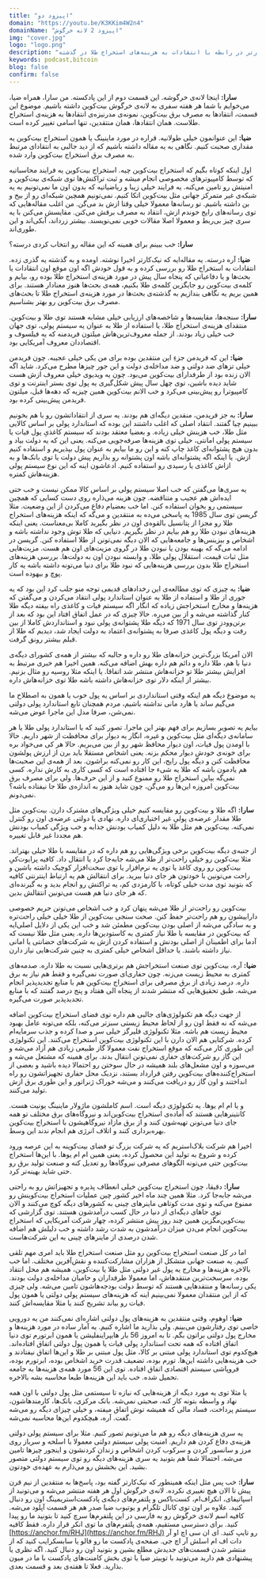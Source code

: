 ```yaml
---
title: "اپیزود دو"
domain: "https://youtu.be/K3KKim4W2n4"
domainName: "اپیزود 2 لانه خرگوش"
img: "cover.jpg"
logo: "logo.png"
description: "مقاله نیک کارتر در رابطه با انتقادات به هزینه‌های استخراج طلا در گذشته "
keywords: podcast,bitcoin
blog: false
confirm: false
---
```


**سارا:** اینجا لانه‌ی خرگوشه. این قسمت دوم از این پادکسته. من سارا، همراه ضیا، می‌خوایم با شما هر هفته سفری به لانه‌ی خرگوش بیت‌کوین داشته باشیم. موضوع این قسمت، انتقادها به مصرف برق بیت‌کوین، نمونه‌ی مدرنیزه‌ی انتقادها به هزینه‌ی استخراج طلاست. همان انتقادها، همان منتقدین، تنها اسامی تغییر کرده است.

**ضیا:** این عنوانمون خیلی طولانیه. قراره در مورد ماینینگ یا همون استخراج بیت‌کوین یه مقداری صحبت کنیم. نگاهی به یه مقاله داشته باشیم که از دید جالبی به انتقادای مرتبط به مصرف برق استخراج بیت‌کوین وارد شده.

اول اینکه کوتاه بگیم که استخراج بیت‌کوین چیه. استخراج بیت‌کوین یه فرایند محاسباتیه که توسط کامپیوترهای مخصوصی انجام میشه و ثبت تراکنش‌ها توی شبکه‌ی بیت‌کوین و امنیتش رو تامین می‌کنه. یه فرایند خیلی زیبا و ریاضیاتیه که بدون اون ما نمی‌تونیم به یه شبکه‌ی غیر متمرکز جهانی مثل بیت‌کوین اتکا کنیم. نمی‌تونیم همچین شبکه‌ای رو از بیخ و بن داشته باشیم. تو رسانه‌ها معمولا خیلی وقتا ازش بد می‌گن. من اغلب مقاله‌هایی که توی رسانه‌های رایج خوندم ازش، انتقاد به مصرف برقش می‌کنن. مقایسش می‌کنن با یه سری چیز بی‌ربط و معمولا اصلا مقالات خوبی نمی‌نویسند. بیشتر زرداند، آبکی‌اند و این طوری‌اند.

**سارا:** خب ببینم برای همینه که این مقاله رو انتخاب کردی درسته؟

**ضیا:** آره درسته. یه مقاله‌ایه که نیک‌کارتر اخیرا نوشته. اومده و به گذشته‌ یه گذری زده. انتقادات به استخراج طلا رو بررسی کرده و به قول خودش اگه اون موقع اون انتقادات یا بحث‌ها و یا دفاعیاتی که پنجاه سال پیش در مورد هزینه‌ی استخراج طلا بوده رو، بیایم و کلمه‌ی بیت‌کوین رو جایگزین کلمه‌ی طلا بکنیم، همه‌ی بحث‌ها هنوز معنادار هستند. برای همین بریم یه نگاهی بندازیم به گذشته‌ی بحث‌ها در مورد هزینه‌ی استخراج طلا تا بحث‌های مصرف برق بیت‌کوین رو بهتر بشناسیم.

**سارا:** سنجه‌ها، مقایسه‌ها و شاخصه‌های ارزیابی خیلی مشابه هستند توی طلا و بیت‌کوین. منتقدای هزینه‌ی استخراج طلا، یا استفاده از طلا به عنوان یه سیستم پولی، توی جهان خب خیلی زیاد بودند. از جمله معروف‌ترین‌هاش میلتون ‌فریدمنه که یه فیلسوف و اقتصاددان معروف آمریکایی بود.

**ضیا:** این که فریدمن جزءِ این منتقدین بوده برای من یکی خیلی عجیبه. چون فریدمن خیلی تز‌های ضد دولتی و ضد مداخله‌ی دولت و این جور چیزها مطرح می‌کرد. شاید اگه الان زنده بود از طرفدارای بیت‌کوین می‌بود. چون یه ویدیوی خیلی معروف ازش هست شاید دیده باشین، توی چهل سال پیش شکل‌گیری یه پول توی بستر اینترنت و توی کامپیوترا رو پیش‌بینی می‌کرد و خب الانم بیت‌کوین همین چیزیه که دهه‌ها قبل، میلتون‌ فریدمن پیش‌بینی کرده بود.

**سارا:** به جز فریدمن، منقدین دیگه‌ای هم بودند. یه سری از انتقاداتشون رو با هم بخونیم ببینیم چیا گفتند. انتقاد اصلی که اغلب داشتند این بوده که استاندارد پولی بر اساس کالایی مثل طلا، خب هزینش خیلی زیاده. و بعضیا معتقد بودند که سیستم کاغذیِ پول فیات یا سیستم پولی امانتی، خیلی توی هزینه‌ها صرفه‌جویی می‌کنه. یعنی این که یه دولت بیاد و بدون هیچ پشتوانه‌ای کاغذ چاپ کنه و این رو ما بیایم به عنوان پول بپذیریم و استفاده کنیم ازش. یا اینکه اگه پشتوانه‌ای باشه اون پشتوانه رو بذاریم پیش دولت یا توی بانک‌ها و به ازاش کاغذی یا رسیدی رو استفاده کنیم. ادعاشون اینه که این نوع سیستم پولی هزینه‌هاش کمتره.

یه سری‌ها می‌گفتن که خب اصلا سیستم پولی بر اساس کالا ممکن نیست و خب حتی ایده‌اش هم عجیب و متناقضه. چون هزینه می‌ذاره روی دست کسایی که همچین سیستمی رو بخوان استفاده کنن. اما خب بعضیام دفاع می‌کردن از این وضعیت. مثلا گریسن توی سال 1985 یه پاسخی می‌ده به منتقدین و می‌گه که اینکه هزینه‌های استخراج طلا رو مجزا از پتانسیل بالقوه‌ی اون در نظر بگیرید کاملا بی‌معناست. یعنی اینکه هزینه‌های نبودن طلا رو هم بیایم در نظر بگیریم. دنیایی که طلا توش وجود نداشته باشه و اشخاص و بیزینس‌ها و جامعه‌هایی که الان دیگه نمی‌تونن از طلا استفاده کنن. گریسن در ادامه می‌گه که بهینه بودن یا نبودن طلا در گروی مزیت‌های اون هم هست. مزیت‌هایی مثل ثبات قیمت، استقلال پولی طلا، و وابسته نبودن اون به دولت‌ها. بررسی هزینه‌های استخراج طلا بدون بررسی هزینه‌هایی که نبود طلا برای دنیا می‌تونه داشته باشه یه کار پوچ و بیهوده است.

**ضیا:** یه چیزی که توی مطالعه‌ی این رخدادهای قدیمی توجه منو جلب کرد این بود که یه جوری از طلا و استفاده از طلا به عنوان استاندارد پولی انتقاد می‌کردن و می‌گفتن که هزینه‌ها و مخارج استخراجش زیاده که انگار اگه سیستم فیات و کاغذی راه بیفته دیگه طلا کنار گذاشته می‌شه و از بین می‌ره. حالا چیزی که در عمل اتفاق افتاد این بود که بعد از برتن‌وودز توی سال 1971 که دیگه طلا پشتوانه‌ی پولی نبود و استانداردش کاملا از بین رفت و دیگه پول کاغذی صرفا به پشتوانه‌ی اعتماد به دولت ایجاد شد، دیدیم که طلا از قبلم بیشتر رونق گرفت.

الان آمریکا بزرگ‌ترین خزانه‌های طلا رو داره و جالبه که بیشتر از همه‌ی کشورای دیگه‌ی دنیا با هم، طلا داره و دائم هم داره بهش اضافه می‌کنه. همین اخیرا هم خبری مرتبط به افزایش بیشتر طلا تو خزانه‌هاش منتشر شد اتفاقا. یا اینکه مثلا روسیه رو مثال بزنیم. بیشتر از اینکه دلار توی خزانه‌هاش داشته باشه طلا توی خزانه‌هاش داره.

یه موضوع دیگه هم اینکه وقتی استانداردی بر اساس یه پول خوب یا همون به اصطلاح ما می‌گیم ساند یا هارد‌ مانی نداشته باشیم، مردم همچنان تابع استاندارد پولی دولتی نمی‌شن، صرفا مدل این ماجرا عوض می‌شه.

بیایم یه تصویر بسازیم برای فهم بهتر این ماجرا. تصور کنید که با استاندارد پولی طلا یا هر سامانه‌ی دیگه‌ای مثل بیت‌کوین و غیره، انگار یه دیوار برای محافظت از شهر داریم. حالا با اومدن پول فیات، اون دیوار محافظ شهر رو از بین می‌بریم. حالا هر کی می‌خواد بره برای خونه‌ی خودش دیوار محکم بزنه. یعنی اشخاص مستقلا باید برن از ارزش پولشون محافظت کنن و دیگه پول رایج، این کار رو نمی‌کنه براشون. بعد از همه‌ی این صحبت‌ها هم یادمون باشه که طلا یه شیء جا افتاده است که کسی کاری به کارش نداره. کسی نمی‌گه بیاین استخراج طلا رو ممنوع کنید و از این حرف‌ها. ولی برای مصرف برق بیت‌کوین امروزه این‌ها رو می‌گن، چون شاید هنوز به اندازه‌ی طلا جا نیفتاده باشه؟ نمی‌دونم.

**سارا:** اگه طلا و بیت‌کوین رو مقایسه کنیم خیلی ویژگی‌های مشترک دارن. بیت‌کوین مثل طلا مقدار عرضه‌ی پولیِ غیر اختیاری‌ای داره. نهادی یا دولتی عرضه‌ی اون رو کنترل نمی‌کنه. بیت‌کوین هم مثل طلا به دلیل کمیاب بودنش جذابه و خب ویژگی کمیاب بودنش هم مجددا غیر قابل تغییره.

از جنبه‌ی دیگه بیت‌کوین برخی ویژگی‌هایی رو هم داره که در مقایسه با طلا خیلی بهتراند. مثلا بیت‌کوین رو خیلی راحت‌تر از طلا می‌شه جابه‌جا کرد یا انتقال داد. کافیه پرایوت‌کیِ بیت‌کوین رو روی کاغذ یا توی یه نرم‌افزار یا توی سخت‌افزار کوچیک داشته باشین و راحت می‌تونین با خودتون هر جای دنیا ببرید. برای انتقالش هم یه ارتباط اینترنتی کافیه که بتونید توی مدت خیلی کوتاه، با کارمزدی کم، یه تراکنش رو انجام بدید و به گیرنده‌ای که هر جای دنیا هم هست می‌تونین انتقالش بدین.

بیت‌کوین رو راحت‌تر از طلا می‌شه پنهان کرد و خب اشخاص می‌تونن حریم خصوصی داراییشون رو هم راحت‌تر حفظ کنن. صحت سنجی بیت‌کوین از طلا خیلی خیلی راحت‌تره و به سادگی می‌شه از اصلی بودن بیت‌کوین مطمئن شد و خب این یکی از دلایل اصلی‌ایه که بیت‌کوین در مقایسه با طلا نیاز کمتری به کاستودین‌ها داره. یعنی مثل طلا نیست که آدما برای اطمینان از اصلی بودنش و استفاده کردن ازش به شرکت‌های حضانتی یا امانی نیاز داشته باشند. یا حداقل اشخاص خیلی کمتری به چنین شرکت‌هایی نیاز دارن.

**ضیا:** آره، بیت‌کوین توی صنعت استخراجش هم برتری‌هایی نسبت به طلا داره. صدمه‌های کمتری به محیط زیست می‌زنه. چون حفاری‌ای صورت نمی‌گیره و فقط هم نیاز به برق داره. درصد زیادی از برق مصرفی برای استخراج بیت‌کوین هم با منابع تجدید‌پذیر انجام می‌شه. طبق تحقیق‌هایی که منتشر شدند از پنجاه الی هفتاد و پنج درصد گفتند که با منابع تجدیدپذیر صورت می‌گیره.

از جهت دیگه هم تکنولوژی‌های جالبی هم داره توی فضای استخراج بیت‌کوین اضافه می‌شه که نه فقط اون رو از لحاظ محیط زیستی سبزتر می‌کنه، بلکه می‌تونه عامل بهبود محیط زیست هم باشه. مثلا تکنولوژی فلیرگز خیلی سر و صدا کرده و جذب سرمایه‌ام کرده. شرکتایی هم الان دارن با این تکنولوژی بیت‌کوین استخراج می‌کنند. این تکنولوژی این طوری کار می‌کنه که موقع استخراج نفت معمولا گاز طبیعی زیادی هم آزاد می‌شه و این گاز رو شرکت‌های حفاری نمی‌تونن انتقال بدند. برای همینه که مشتعل می‌شه و می‌سوزه و اون مشعل‌های بلند همیشه در حال سوختن رو احتمالا دیده باشید و بعضی از استخراج‌کننده‌های بیت‌کوین رفتن قرارداد بستند، نزدیک محل حفاری تجهیزاتشون رو راه انداختند و اون گاز رو دریافت می‌کنند و می‌شه خوراک ژنراتور و این طوری برق ازش تولید می‌کنند.

و یا ام ام یوها. یه تکنولوژی دیگه است. اسم کاملشون ماژولار ماینینگ یونیت هست. کانتینرهایی هستند که آماده‌ی استخراج بیت‌کوین‌اند و نیروگاه‌های برق مختلف تو همه جای دنیا می‌تونن تهیه‌شون کنند و از برق مازاد نیروگاهیشون با استخراج بیت‌کوین بهره‌برداری کنند و اتلاف انرژی هم انجام ندند این وسط.

اخیرا هم شرکت بلاک‌استریم که یه شرکت بزرگ تو فضای بیت‌کوینه به این عرصه ورود کرده و شروع به تولید این محصول کرده، یعنی همین ام ام یوها. با این‌ها استخراج بیت‌کوین حتی می‌تونه الگو‌های مصرفی نیرو‌گاه‌ها رو تعدیل کنه و صنعت تولید برق رو حتی شاید بهینه‌تر کرد.

**سارا:** دقیقا، چون استخراج بیت‌کوین خیلی انعطاف پذیره‌ و تجهیزاتش رو به راحتی می‌شه جابه‌جا کرد. مثلا همین چند ماه اخیر کشور چین عملیات استخراج بیت‌کوینش رو ممنوع می‌کنه و توی مدت کوتاهی ماینرهای چینی به کشورهای دیگه کوچ می‌کنند و الان توی جاهای دیگه‌ای از دنیا در حال کسب درآمدشون هستند. توی گزارشی که بیت‌کوین‌مگزین همین چند روز پیش منتشر کرده، چهار شرکت آمریکایی که استخراج بیت‌کوین انجام می‌دن میزان درآمدشون به شدت رشد داشته و خب دلیلش هم اضافه شدن درصدی از ماینرهای چینی به این شرکت‌هاست.

اما در کل صنعت استخراج بیت‌کوین رو مثل صنعت استخراج طلا باید امری مهم تلقی کنیم. یه صنعت جهانی متشکل از هزاران مشارکت‌کننده و نقش‌آفرین مختلف. اما خب بالاخره هزینه‌ها و مخارج یه پول غیر دولتی مثل طلا یا بیت‌کوین، همیشه هم محل انتقاد بوده. سرسخت‌ترین منتقدهاش، اما معمولا طرفداران و حامیان مداخله‌ی دولت بودند. یکی رسانه‌ها و منتقدهایی هستند که توسط دولت بودجه‌هاشون تامین می‌شه. ولی چیزی که از این منتقدان معمولا نمی‌بینیم اینه که هزینه‌های سیستم پولی دولتی یا همون پول فیات رو بیاند تشریح کنند یا مثلا مقایسه‌اش کنند.

**ضیا:** اوهوم، وقتی منتقدین به هزینه‌های پول دولتی اشاره‌ای نمی‌کنند من یه دورویی خاصی توی رفتارشون می‌بینم. ولی بذارید ما اشاره کنیم. یه آمار ساده در مورد هزینه‌ها و مخارج پول دولتی براتون بگم. تا به امروز 56 بار هایپراینفلیشن یا همون ابرتورم توی دنیا اتفاق افتاده که همه تحت استاندارد پولی فیات یا همون پول دولتی اتفاق افتاده‌اند. هیچ‌کدوم توی استاندارد پولی مبتنی بر کالا، مثل پول مبتنی بر طلا و این‌ها اتفاق نیفتادند و خب هزینه‌هایی داشته این‌ها. تورم بوده، تضعیف قدرت خرید اشخاص بوده، ابرتورم بوده، فروپاشی سیستم اقتصادی اتفاق افتاده. توی این 56 مورد همه‌ی هزینه‌ها به جامعه تحمیل شده. خب باید این هزینه‌ها طبعا محاسبه بشه بالاخره.

یا مثلا توی یه مورد دیگه از هزینه‌هایی که نیازه تا سیستمی مثل پول دولتی با اون همه نهاد و واسطه بتونه کار کنه، صحبتی نمی‌شه. بانک مرکزی، بانک‌ها، کارمندهاشون، سیستم پرداخت، فساد مالی که همیشه توش اتفاق میفته، و خیلی چیزای دیگه رو می‌شه گفت. آره، هیچکدوم این‌ها محاسبه نمی‌شه.

یه سری هزینه‌های دیگه رو هم ما می‌تونیم تصور کنیم. مثلا برای سیستم پولی دولتی هزینه‌ی دفاع کردن هم داریم. امنیت پولی سیستم دولتی معمولا با اسلحه و سرباز روی مرز و سانسور کردن و سرکوب کردن اشخاص و زندان کردنشون و اینجور چیزها تامین می‌شه. احتمالا شما هم بتونید یه سری هزینه‌های دیگه رو توی سیستم دولتی متصور بشید. این بخشش رو می‌ذارم به عهده‌ی خودتون.

**سارا:** خب پس مثل اینکه همینطور که نیک‌کارتر گفته بود، پاسخ‌ها به منتقدین از نیم قرن پیش تا الان هیچ تغییری نکرده. لانه‌ی خرگوش اول هر هفته منتشر می‌شه و می‌تونید از اسپاتیفای، انکر‌اف‌ام، کست‌باکس و پلتفرم‌های دیگه‌ی پادکست‌استریمینگ اون رو دنبال کنید. علاوه بر اون توی کانال تلگرام و یوتیوب ضیا صدر هم هر قسمت آپلود می‌شه. کافیه اسم لانه‌ی خرگوش رو به فارسی در این پلتفرم‌ها سرچ کنید تا بتونید ما رو پیدا کنید. برای دسترسی مستقیم، همه‌ی پلتفرم‌های ما توی انکر قرار داره. فقط کافیه
[https://anchor.fm/RHJ](https://anchor.fm/RHJ)
رو تایپ کنید. ای ان سی اچ او آر دات اف ام اسلش آر اچ جی. صفحه‌ی پادکست ما رو فالو یا سابسکرایب کنید که از منتشر شدن قسمت‌های جدیدش مطلع بشین و بتونید اون رو دنبال کنید. اگه نظری یا پیشنهادی هم دارید می‌تونید با توییتر ضیا یا توی بخش کامنت‌های پادکست با ما در میون بذارید. فعلا تا هفته‌ی بعد و قسمت بعدی.
